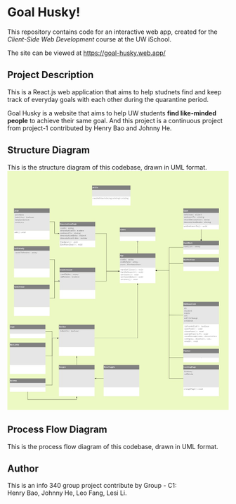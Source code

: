 # Goal Husky!
This repository contains code for an interactive web app, created for the _Client-Side Web Development_ course at the UW iSchool.

The site can be viewed at <https://goal-husky.web.app/>

## Project Description
This is a React.js web application that aims to help studnets find and keep track of everyday goals with each other during the quarantine period.

Goal Husky is a website that aims to help UW students **find like-minded people** to achieve their same goal. And this project is a continuous project from project-1 contributed by Henry Bao and Johnny He.

## Structure Diagram
This is the structure diagram of this codebase, drawn in UML format.
![structure diagram](/img/structure.jpg)

## Process Flow Diagram
This is the process flow diagram of this codebase, drawn in UML format.

## Author
This is an info 340 group project contribute by Group - C1:<br>
Henry Bao, Johnny He, Leo Fang, Lesi Li.
